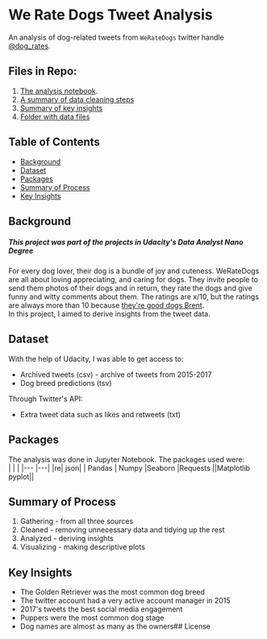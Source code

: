 # We Rate Dogs Tweet Analysis

An analysis of dog-related tweets from `WeRateDogs` twitter handle [@dog_rates](https://twitter.com/dog_rates).

## Files in Repo:

1. [The analysis notebook](we-rate-dogs-analysis.ipynb).
2. [A summary of data cleaning steps](wrangle_report.ipynb)
3. [Summary of key insights](insights-summary.ipynb)
4. [Folder with data files](data)

## Table of Contents
- [Background](#background)
- [Dataset](#dataset)
- [Packages](#packages)
- [Summary of Process](#summary-of-process)
- [Key Insights](#key-insights)

## Background
##### This project was part of the projects in Udacity's Data Analyst Nano Degree

For every dog lover, their dog is a bundle of joy and cuteness. WeRateDogs are all about loving appreciating, and caring for dogs. They invite people to send them photos of their dogs and in return, they rate the dogs and give funny and witty comments about them. The ratings are x/10, but the ratings are always more than 10 because [they're good dogs Brent](https://twitter.com/dog_rates/status/775410014383026176?lang=en).  
In this project, I aimed to derive insights from the tweet data.

## Dataset
With the help of Udacity, I was able to get access to:
+ Archived tweets (csv) - archive of tweets from 2015-2017
+ Dog breed predictions (tsv) 

Through Twitter's API:
+ Extra tweet data such as likes and retweets (txt) 

## Packages
The analysis was done in Jupyter Notebook. The packages used were:  
| | |
|--- |---|
|re| json|
| Pandas | Numpy 
|Seaborn |Requests
||Matplotlib pyplot||

## Summary of Process
1. Gathering - from all three sources
2. Cleaned - removing unnecessary data and tidying up the rest
3. Analyzed - deriving insights
4. Visualizing - making descriptive plots
## Key Insights
+ The Golden Retriever was the most common dog breed
+ The twitter account had a very active account manager in 2015
+ 2017's tweets the best social media engagement
+ Puppers were the most common dog stage
+ Dog names are almost as many as the owners## License
